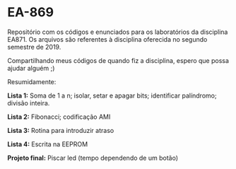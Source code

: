 # EA-869
Repositório com os códigos e enunciados para os laboratórios da disciplina EA871. Os arquivos são referentes à disciplina oferecida no segundo semestre de 2019.

Compartilhando meus códigos de quando fiz a disciplina, espero que possa ajudar alguém ;)

Resumidamente:

**Lista 1:** Soma de 1 a n; isolar, setar e apagar bits; identificar palíndromo; divisão inteira.

**Lista 2:** Fibonacci; codificação AMI

**Lista 3:** Rotina para introduzir atraso

**Lista 4:** Escrita na EEPROM

**Projeto final:** Piscar led (tempo dependendo de um botão)
